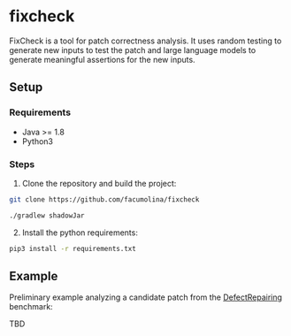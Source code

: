 # fixcheck
FixCheck is a tool for patch correctness analysis. It uses random testing to generate new inputs to test the patch and large language models to generate meaningful assertions for the new inputs. 

## Setup

### Requirements

- Java >= 1.8
- Python3

### Steps

1. Clone the repository and build the project:
```bash
git clone https://github.com/facumolina/fixcheck
```
```bash
./gradlew shadowJar
```
2. Install the python requirements:
```bash
pip3 install -r requirements.txt
```

## Example

Preliminary example analyzing a candidate patch from the [DefectRepairing](https://github.com/Ultimanecat/DefectRepairing) benchmark:

TBD
